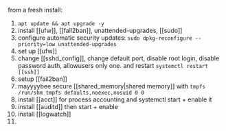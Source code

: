 from a fresh install:
1. `apt update && apt upgrade -y`
2. install [[ufw]], [[fail2ban]], unattended-upgrades, [[sudo]]
3. configure automatic security updates: `sudo dpkg-reconfigure --priority=low unattended-upgrades`
4.  set up [[ufw]]
5. change [[sshd_config]], change default port, disable root login, disable password auth, allowusers only one. and restart `systemctl restart [[ssh]]`
6. setup [[fail2ban]]
7.  mayyyybee secure [[shared_memory|shared memory]] with `tmpfs /run/shm tmpfs defaults,noexec,nosuid 0 0`
8. install [[acct]] for process accounting and systemctl start + enable it
9. install [[auditd]] then start + enable
10. install [[logwatch]]
11. 